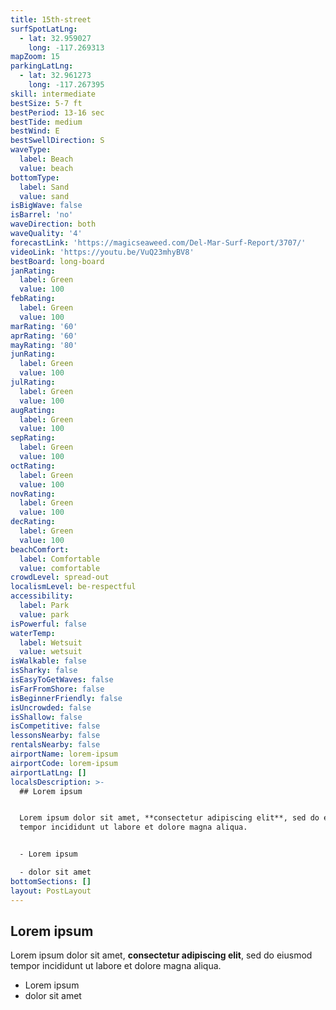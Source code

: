 ```yaml
---
title: 15th-street
surfSpotLatLng:
  - lat: 32.959027
    long: -117.269313
mapZoom: 15
parkingLatLng:
  - lat: 32.961273
    long: -117.267395
skill: intermediate
bestSize: 5-7 ft
bestPeriod: 13-16 sec
bestTide: medium
bestWind: E
bestSwellDirection: S
waveType:
  label: Beach
  value: beach
bottomType:
  label: Sand
  value: sand
isBigWave: false
isBarrel: 'no'
waveDirection: both
waveQuality: '4'
forecastLink: 'https://magicseaweed.com/Del-Mar-Surf-Report/3707/'
videoLink: 'https://youtu.be/VuQ23mhyBV8'
bestBoard: long-board
janRating:
  label: Green
  value: 100
febRating:
  label: Green
  value: 100
marRating: '60'
aprRating: '60'
mayRating: '80'
junRating:
  label: Green
  value: 100
julRating:
  label: Green
  value: 100
augRating:
  label: Green
  value: 100
sepRating:
  label: Green
  value: 100
octRating:
  label: Green
  value: 100
novRating:
  label: Green
  value: 100
decRating:
  label: Green
  value: 100
beachComfort:
  label: Comfortable
  value: comfortable
crowdLevel: spread-out
localismLevel: be-respectful
accessibility:
  label: Park
  value: park
isPowerful: false
waterTemp:
  label: Wetsuit
  value: wetsuit
isWalkable: false
isSharky: false
isEasyToGetWaves: false
isFarFromShore: false
isBeginnerFriendly: false
isUncrowded: false
isShallow: false
isCompetitive: false
lessonsNearby: false
rentalsNearby: false
airportName: lorem-ipsum
airportCode: lorem-ipsum
airportLatLng: []
localsDescription: >-
  ## Lorem ipsum


  Lorem ipsum dolor sit amet, **consectetur adipiscing elit**, sed do eiusmod
  tempor incididunt ut labore et dolore magna aliqua.


  - Lorem ipsum

  - dolor sit amet
bottomSections: []
layout: PostLayout
---
```

## Lorem ipsum

Lorem ipsum dolor sit amet, **consectetur adipiscing elit**, sed do eiusmod tempor incididunt ut labore et dolore magna aliqua.

- Lorem ipsum
- dolor sit amet